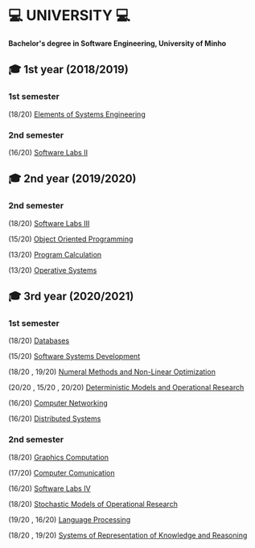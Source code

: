 # :computer: UNIVERSITY :computer:

**Bachelor's degree in Software Engineering, University of Minho** 

## 🎓 1st year (2018/2019)

### 1st semester
(18/20) [Elements of Systems Engineering](https://github.com/rita-peixoto/uminho-lei/tree/main/1YEAR/1st/EES)

### 2nd semester
(16/20) [Software Labs II](https://github.com/rita-peixoto/uminho-lei/tree/main/1YEAR/2nd/LI2)

## 🎓 2nd year (2019/2020)

### 2nd semester
(18/20) [Software Labs III](https://github.com/rita-peixoto/uminho-lei/tree/main/2YEAR/2nd/LI3)

(15/20) [Object Oriented Programming](https://github.com/rita-peixoto/uminho-lei/tree/main/2YEAR/2nd/POO)

(13/20) [Program Calculation](https://github.com/rita-peixoto/uminho-lei/tree/main/2YEAR/2nd/CP)

(13/20) [Operative Systems](https://github.com/rita-peixoto/uminho-lei/tree/main/2YEAR/2nd/SO)

## 🎓 3rd year  (2020/2021)

### 1st semester 

(18/20) [Databases](https://github.com/rita-peixoto/uminho-lei/tree/main/3YEAR/1st/BD)

(15/20) [Software Systems Development](https://github.com/rita-peixoto/uminho-lei/tree/main/3YEAR/1st/DSS)

(18/20 , 19/20) [Numeral Methods and Non-Linear Optimization](https://github.com/rita-peixoto/uminho-lei/tree/main/3YEAR/1st/MNONL)

(20/20 , 15/20 , 20/20) [Deterministic Models and Operational Research](https://github.com/rita-peixoto/uminho-lei/tree/main/3YEAR/1st/MDIO)

(16/20) [Computer Networking](https://github.com/rita-peixoto/uminho-lei/tree/main/3YEAR/1st/RC)

(16/20) [Distributed Systems](https://github.com/rita-peixoto/uminho-lei/tree/main/3YEAR/1st/SD)


### 2nd semester

(18/20) [Graphics Computation](https://github.com/rita-peixoto/uminho-lei/tree/main/3YEAR/2nd/CG)

(17/20) [Computer Comunication](https://github.com/rita-peixoto/uminho-lei/tree/main/3YEAR/2nd/CC)

(16/20) [Software Labs IV](https://github.com/rita-peixoto/uminho-lei/tree/main/3YEAR/2nd/LI4)

(18/20) [Stochastic Models of Operational Research](https://github.com/rita-peixoto/uminho-lei/tree/main/3YEAR/2nd/MEIO)

(19/20 , 16/20) [Language Processing](https://github.com/rita-peixoto/uminho-lei/tree/main/3YEAR/2nd/PL)

(18/20 , 19/20) [Systems of Representation of Knowledge and Reasoning](https://github.com/rita-peixoto/uminho-lei/tree/main/3YEAR/2nd/SRCR)







